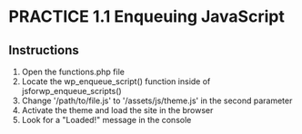 # PRACTICE 1.1 Enqueuing JavaScript

## Instructions

1. Open the functions.php file
2. Locate the wp_enqueue_script() function inside of jsforwp_enqueue_scripts()
3. Change '/path/to/file.js' to '/assets/js/theme.js' in the second parameter
4. Activate the theme and load the site in the browser
5. Look for a "Loaded!" message in the console
